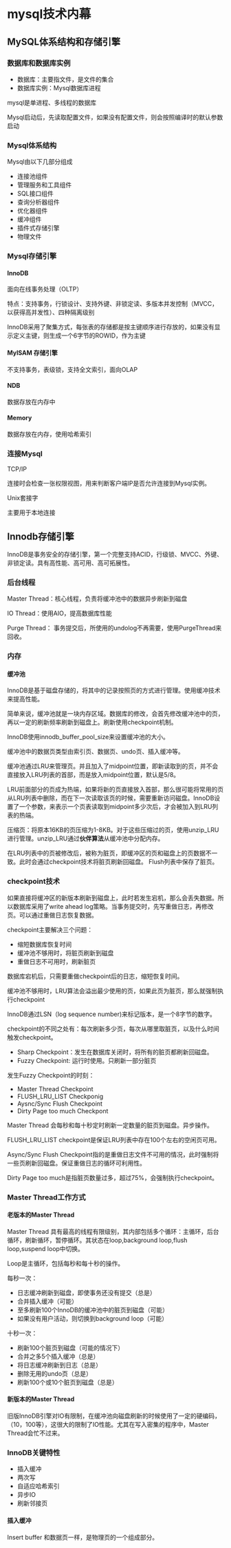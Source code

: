 # mysql技术内幕

## MySQL体系结构和存储引擎

### 数据库和数据库实例

* 数据库：主要指文件，是文件的集合
* 数据库实例：Mysql数据库进程

mysql是单进程、多线程的数据库

Mysql启动后，先读取配置文件，如果没有配置文件，则会按照编译时的默认参数启动

### Mysql体系结构

Mysql由以下几部分组成

* 连接池组件
* 管理服务和工具组件
* SQL接口组件
* 查询分析器组件
* 优化器组件
* 缓冲组件
* 插件式存储引擎
* 物理文件

### Mysql存储引擎

#### InnoDB

面向在线事务处理（OLTP）

特点：支持事务，行锁设计、支持外键、非锁定读、多版本并发控制（MVCC，以获得高并发性）、四种隔离级别

InnoDB采用了聚集方式，每张表的存储都是按主键顺序进行存放的，如果没有显示定义主键，则生成一个6字节的ROWID，作为主键

#### MyISAM 存储引擎

不支持事务，表级锁，支持全文索引，面向OLAP

#### NDB

数据存放在内存中

#### Memory

数据存放在内存，使用哈希索引

### 连接Mysql

TCP/IP

连接时会检查一张权限视图，用来判断客户端IP是否允许连接到Mysql实例。

Unix套接字

主要用于本地连接

## Innodb存储引擎

InnoDB是事务安全的存储引擎，第一个完整支持ACID，行级锁、MVCC、外键、非锁定读。具有高性能、高可用、高可拓展性。

### 后台线程

Master Thread：核心线程，负责将缓冲池中的数据异步刷新到磁盘

IO Thread：使用AIO，提高数据库性能

Purge Thread： 事务提交后，所使用的undolog不再需要，使用PurgeThread来回收。

### 内存

#### 缓冲池

InnoDB是基于磁盘存储的，将其中的记录按照页的方式进行管理。使用缓冲技术来提高性能。

简单来说，缓冲池就是一块内存区域。数据库的修改，会首先修改缓冲池中的页，再以一定的刷新频率刷新到磁盘上。刷新使用checkpoint机制。

InnoDB使用innodb_buffer_pool_size来设置缓冲池的大小。

缓冲池中的数据页类型由索引页、数据页、undo页、插入缓冲等。

缓冲池通过LRU来管理页。并且加入了midpoint位置，即新读取到的页，并不会直接放入LRU列表的首部，而是放入midpoint位置，默认是5/8。

LRU前面部分的页成为热端，如果将新的页直接放入首部，那么很可能将常用的页从LRU列表中删除，而在下一次读取该页的时候，需要重新访问磁盘。InnoDB设置了一个参数，来表示一个页表读取到midpoint多少次后，才会被加入到LRU列表的热端。

压缩页：将原本16KB的页压缩为1-8KB。对于这些压缩过的页，使用unzip_LRU进行管理。unzip_LRU通过**伙伴算法**从缓冲池中分配内存。

在LRU列表中的页被修改后，被称为脏页，即缓冲区的页和磁盘上的页数据不一致。此时会通过checkpoint技术将脏页刷新回磁盘。 Flush列表中保存了脏页。

### checkpoint技术

如果直接将缓冲区的新版本刷新到磁盘上，此时若发生宕机，那么会丢失数据。所以数据库采用了write ahead log策略。当事务提交时，先写重做日志，再修改页。可以通过重做日志恢复数据。

checkpoint主要解决三个问题：
* 缩短数据库恢复时间
* 缓冲池不够用时，将脏页刷新到磁盘
* 重做日志不可用时，刷新脏页

数据库宕机后，只需要重做checkpoint后的日志，缩短恢复时间。

缓冲池不够用时，LRU算法会溢出最少使用的页，如果此页为脏页，那么就强制执行checkpoint

InnoDB通过LSN（log sequence number)来标记版本，是一个8字节的数字。

checkpoint的不同之处有：每次刷新多少页，每次从哪里取脏页，以及什么时间触发checkpoint。

* Sharp Checkpoint：发生在数据库关闭时，将所有的脏页都刷新回磁盘。
* Fuzzy Checkpoint: 运行时使用。只刷新一部分脏页

发生Fuzzy Checkpoint的时刻：

* Master Thread Checkpoint
* FLUSH_LRU_LIST Checkponig
* Aysnc/Sync Flush Checkpoint
* Dirty Page too much Checkpont

Master Thread 会每秒和每十秒定时刷新一定数量的脏页到磁盘。异步操作。

FLUSH_LRU_LIST checkpoint是保证LRU列表中存在100个左右的空闲页可用。

Async/Sync Flush Checkpoint指的是重做日志文件不可用的情况，此时强制将一些页刷新回磁盘。保证重做日志的循环可利用性。

Dirty Page too much是指脏页数量过多，超过75%，会强制执行checkpoint。

### Master Thread工作方式

#### 老版本的Master Thread

Master Thread 具有最高的线程有限级别，其内部包括多个循环：主循环，后台循环，刷新循环，暂停循环。其状态在loop,background loop,flush loop,suspend loop中切换。

Loop是主循环，包括每秒和每十秒的操作。

每秒一次：

* 日志缓冲刷新到磁盘，即使事务还没有提交（总是）
* 合并插入缓冲（可能）
* 至多刷新100个InnoDB的缓冲池中的脏页到磁盘（可能）
* 如果没有用户活动，则切换到background loop（可能）

十秒一次：

* 刷新100个脏页到磁盘（可能的情况下）
* 合并之多5个插入缓冲（总是）
* 将日志缓冲刷新到日志（总是）
* 删除无用的undo页（总是）
* 刷新100个或10个脏页到磁盘（总是）

#### 新版本的Master Thread

旧版InnoDB引擎对IO有限制，在缓冲池向磁盘刷新的时候使用了一定的硬编码，（10，100等），这很大的限制了IO性能。尤其在写入密集的程序中，Master Thread会忙不过来。

### InnoDB关键特性

* 插入缓冲
* 两次写
* 自适应哈希索引
* 异步IO
* 刷新邻接页

#### 插入缓冲

Insert buffer 和数据页一样，是物理页的一个组成部分。









## 